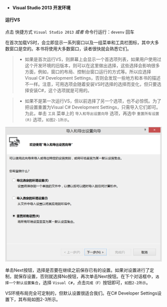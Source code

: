 * #### Visual Studio 2013 开发环境


#### 运行VS

点击 快捷方式 `Visual Studio 2013` _或者_
命令行运行：` devenv ` 回车

在首次加载VS时，会立即显示一系列窗口以及一组菜单和工具栏图标，其中大多数窗口是空的。本书将使用大多数窗口，读者很快就会熟悉它们。


>* 如果是首次运行VS，则屏幕上会显示一个首选项列表，如果用户使用过这个开发环境的旧版本，则可以在这里做出选择，这些选择会影响很多方面，例如，窗口的布局、控制台窗口运行的方式等。所以应选择Visual C# Development Settings，否则会发现一些地方和本书的描述不一样。注意，可用选项会随着安装VS时选择的选择而变化，但只要选择安装C#，这个选项就是可用的。

>* 如果不是第一次运行VS，但以前选择了另一个选项，也不必惊慌。为了把设置重置为Visual C# Development Settings，只需导入它们即可。为此，单击 ` 工具 ` 菜单上的 ` 导入和导出设置向导 ` 选项，再选中 ` 重置所有设置(R) ` 选项，``如图2-1所示``。


![图2-1](/assets/2-1.png "图2-1")

单击Next按钮，选择是否要在继续之前保存已有的设置。如果对设置进行了定制，就保存设置，否则就选择No按钮，再次单击Next按钮。在下个对话框中，` 选择一个默认设置集合 `，选择 ` Visual C# `，点击` 完成（F） `按钮即可，``如图2-2所示``。

VS环境布局完全可定制的，但默认设置很适合我们。在C# Developer Settings设置下，其布局如图2-3所示。
